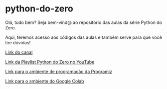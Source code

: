 # python-do-zero

Olá, tudo bem? Seja bem-vind@ ao repositório das aulas da série Python do Zero. 

Aqui, teremos acesso aos códigos das aulas e também serve para que você tire dúvidas!

<a href='https://www.youtube.com/channel/UCsLeCrJPvW1MlYdWQUz30LQ'>Link do canal</a>

<a href='https://youtube.com/playlist?list=PLn3kq_VRxNDA1Wgs_HxTNK26-Alq74wTa'>Link da Playlist Python do Zero no YouTube</a>

<a href='https://www.programiz.com/python-programming/online-compiler/'>Link para o ambiente de programação da Programiz</a>

<a href='https://colab.research.google.com/notebooks/intro.ipynb'>Link para o ambiente do Google Colab</a>